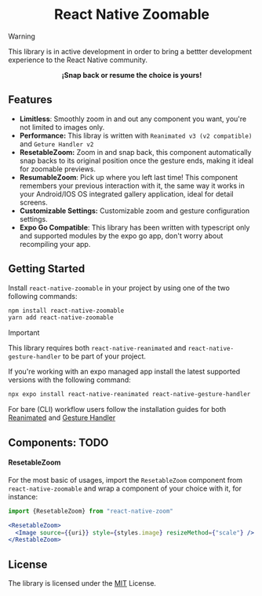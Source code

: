 
<div>
  <h1 align="center">React Native Zoomable</h1>
</div>

> [!WARNING]
> This library is in active development in order to bring a bettter development experience to the React Native community.

**<p style="text-align: center;">¡Snap back or resume the choice is yours!</p>**

## Features
- **Limitless**: Smoothly zoom in and out any component you want, you're not limited to images only.
- **Performance:** This libray is written with `Reanimated v3 (v2 compatible)` and `Geture Handler v2`
- **ResetableZoom:** Zoom in and snap back, this component automatically snap backs to its original position once the gesture ends, making it ideal for zoomable previews.
- **ResumableZoom**: Pick up where you left last time! This component remembers your previous interaction with it, the same way it works in your Android/IOS OS integrated gallery application, ideal for detail screens.
- **Customizable Settings:**  Customizable zoom and gesture configuration settings.
- **Expo Go Compatible**: This library has been written with typescript only and supported modules by the expo go app, don't worry about recompiling your app. 


## Getting Started

Install `react-native-zoomable` in your project by using one of the two following commands:

```sh
npm install react-native-zoomable
yarn add react-native-zoomable
```

> [!IMPORTANT]
> This library requires both `react-native-reanimated` and `react-native-gesture-handler` to be part of your project.

If you're working with an expo managed app install the latest supported versions with the following command:

```sh
npx expo install react-native-reanimated react-native-gesture-handler
```

For bare (CLI) workflow users follow the installation guides for both [Reanimated](https://docs.swmansion.com/react-native-reanimated/docs/fundamentals/getting-started/) and [Gesture Handler](https://docs.swmansion.com/react-native-gesture-handler/docs/fundamentals/installation)

## Components: TODO

#### ResetableZoom
For the most basic of usages, import the `ResetableZoom` component from `react-native-zoomable` and wrap a component of your choice with it, for instance:

```jsx
import {ResetableZoom} from "react-native-zoom"

<ResetableZoom>
  <Image source={{uri}} style={styles.image} resizeMethod={"scale"} />
</RestableZoom>
```

## License
The library is licensed under the [MIT](./LICENSE) License.
